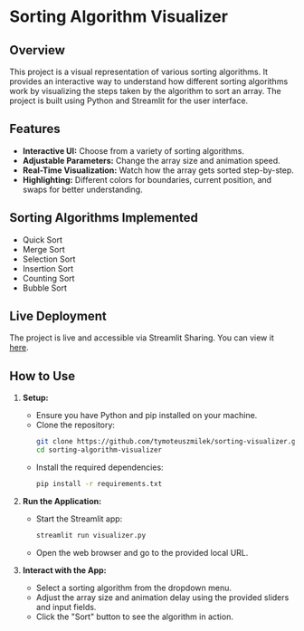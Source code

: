 # Sorting Algorithm Visualizer

## Overview
This project is a visual representation of various sorting algorithms. It provides an interactive way to understand how different sorting algorithms work by visualizing the steps taken by the algorithm to sort an array. The project is built using Python and Streamlit for the user interface.

## Features
- **Interactive UI:** Choose from a variety of sorting algorithms.
- **Adjustable Parameters:** Change the array size and animation speed.
- **Real-Time Visualization:** Watch how the array gets sorted step-by-step.
- **Highlighting:** Different colors for boundaries, current position, and swaps for better understanding.

## Sorting Algorithms Implemented
- Quick Sort
- Merge Sort
- Selection Sort
- Insertion Sort
- Counting Sort
- Bubble Sort

## Live Deployment

The project is live and accessible via Streamlit Sharing. You can view it [here](https://share.streamlit.io/your-username/your-repo-name).

## How to Use
1. **Setup:**
    - Ensure you have Python and pip installed on your machine.
    - Clone the repository:
      ```bash
      git clone https://github.com/tymoteuszmilek/sorting-visualizer.git
      cd sorting-algorithm-visualizer
      ```
    - Install the required dependencies:
      ```bash
      pip install -r requirements.txt
      ```

2. **Run the Application:**
    - Start the Streamlit app:
      ```bash
      streamlit run visualizer.py
      ```
    - Open the web browser and go to the provided local URL.

3. **Interact with the App:**
    - Select a sorting algorithm from the dropdown menu.
    - Adjust the array size and animation delay using the provided sliders and input fields.
    - Click the "Sort" button to see the algorithm in action.
